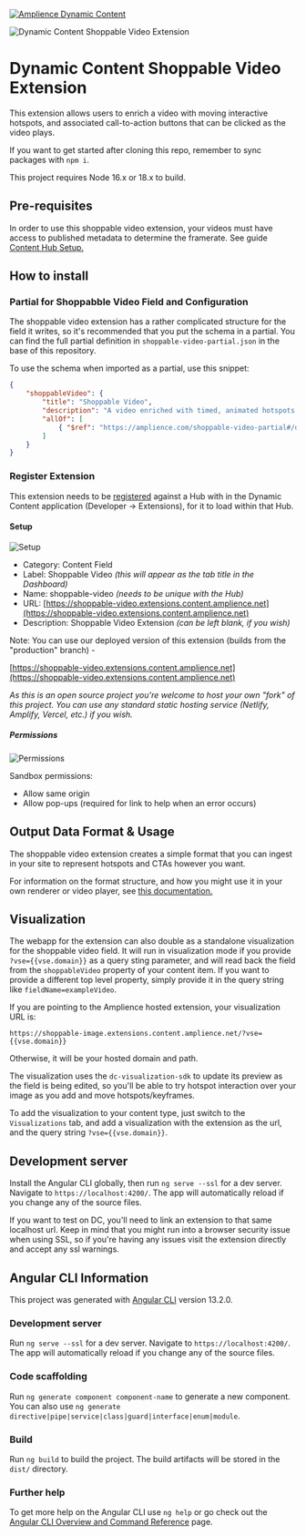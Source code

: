 [![Amplience Dynamic Content](media/header.png)](https://amplience.com/dynamic-content)

![Dynamic Content Shoppable Video Extension](media/screenshot.png)

# Dynamic Content Shoppable Video Extension

This extension allows users to enrich a video with moving interactive hotspots, and associated call-to-action buttons that can be clicked as the video plays.

If you want to get started after cloning this repo, remember to sync packages with `npm i`.

This project requires Node 16.x or 18.x to build.

## Pre-requisites

In order to use this shoppable video extension, your videos must have access to published metadata to determine the framerate. See guide [Content Hub Setup.](docs/CONTENT-HUB-SETUP.md)

## How to install

### Partial for Shoppabble Video Field and Configuration

The shoppable video extension has a rather complicated structure for the field it writes, so it's recommended that you put the schema in a partial. You can find the full partial definition in `shoppable-video-partial.json` in the base of this repository.

To use the schema when imported as a partial, use this snippet:

```json
{
    "shoppableVideo": {
        "title": "Shoppable Video",
        "description": "A video enriched with timed, animated hotspots that can be used for user interaction.",
        "allOf": [
            { "$ref": "https://amplience.com/shoppable-video-partial#/definitions/shoppableVideo" }
        ]
    }
}
```

### Register Extension

This extension needs to be [registered](https://amplience.com/docs/development/registeringextensions.html) against a Hub with in the Dynamic Content application (Developer -> Extensions), for it to load within that Hub.

#### Setup

![Setup](media/setup.png)

* Category: Content Field
* Label: Shoppable Video _(this will appear as the tab title in the Dashboard)_
* Name: shoppable-video _(needs to be unique with the Hub)_
* URL: [https://shoppable-video.extensions.content.amplience.net](https://shoppable-video.extensions.content.amplience.net)
* Description: Shoppable Video Extension _(can be left blank, if you wish)_

Note:
You can use our deployed version of this extension (builds from the "production" branch) -

[https://shoppable-video.extensions.content.amplience.net](https://shoppable-video.extensions.content.amplience.net)

_As this is an open source project you're welcome to host your own "fork" of this project. You can use any standard static hosting service (Netlify, Amplify, Vercel, etc.) if you wish._

##### Permissions

![Permissions](media/permissions.png)

Sandbox permissions:
- Allow same origin
- Allow pop-ups (required for link to help when an error occurs)

## Output Data Format & Usage

The shoppable video extension creates a simple format that you can ingest in your site to represent hotspots and CTAs however you want.

For information on the format structure, and how you might use it in your own renderer or video player, see [this documentation.](docs/FORMAT-USAGE.md)

## Visualization

The webapp for the extension can also double as a standalone visualization for the shoppable video field. It will run in visualization mode if you provide `?vse={{vse.domain}}` as a query sting parameter, and will read back the field from the `shoppableVideo` property of your content item. If you want to provide a different top level property, simply provide it in the query string like `fieldName=exampleVideo`.

If you are pointing to the Amplience hosted extension, your visualization URL is:

`https://shoppable-image.extensions.content.amplience.net/?vse={{vse.domain}}`

Otherwise, it will be your hosted domain and path.

The visualization uses the `dc-visualization-sdk` to update its preview as the field is being edited, so you'll be able to try hotspot interaction over your image as you add and move hotspots/keyframes.

To add the visualization to your content type, just switch to the `Visualizations` tab, and add a visualization with the extension as the url, and the query string `?vse={{vse.domain}}`.

## Development server

Install the Angular CLI globally, then run `ng serve --ssl` for a dev server. Navigate to `https://localhost:4200/`. The app will automatically reload if you change any of the source files.

If you want to test on DC, you'll need to link an extension to that same localhost url. Keep in mind that you might run into a browser security issue when using SSL, so if you're having any issues visit the extension directly and accept any ssl warnings.


## Angular CLI Information

This project was generated with [Angular CLI](https://github.com/angular/angular-cli) version 13.2.0.

### Development server

Run `ng serve --ssl` for a dev server. Navigate to `https://localhost:4200/`. The app will automatically reload if you change any of the source files.

### Code scaffolding

Run `ng generate component component-name` to generate a new component. You can also use `ng generate directive|pipe|service|class|guard|interface|enum|module`.

### Build

Run `ng build` to build the project. The build artifacts will be stored in the `dist/` directory.

### Further help

To get more help on the Angular CLI use `ng help` or go check out the [Angular CLI Overview and Command Reference](https://angular.io/cli) page.
